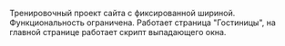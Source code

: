 Тренировочный проект сайта с фиксированной шириной.
Функциональность ограничена. Работает страница "Гостиницы", на главной странице работает скрипт выпадающего окна.
